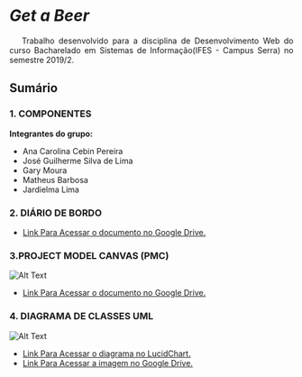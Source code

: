 # _Get a Beer_

<P align="justify">&nbsp&nbsp Trabalho desenvolvido para a disciplina de Desenvolvimento Web do curso Bacharelado em Sistemas de Informação(IFES - Campus Serra) no semestre 2019/2.</p>

## Sumário

### 1. COMPONENTES<br>
**Integrantes do grupo:**<br>
-   Ana Carolina Cebin Pereira
-   José Guilherme Silva de Lima
-   Gary Moura
-   Matheus Barbosa
-   Jardielma Lima

### 2. DIÁRIO DE BORDO<br>
-   [Link Para Acessar o documento no Google Drive.]()

### 3.PROJECT MODEL CANVAS (PMC)<br>
 ![Alt Text]()
-   [Link Para Acessar o documento no Google Drive.]()

### 4. DIAGRAMA DE CLASSES UML<br>
 ![Alt Text]()
-   [Link Para Acessar o diagrama no LucidChart.]()
-   [Link Para Acessar a imagem no Google Drive.]()
